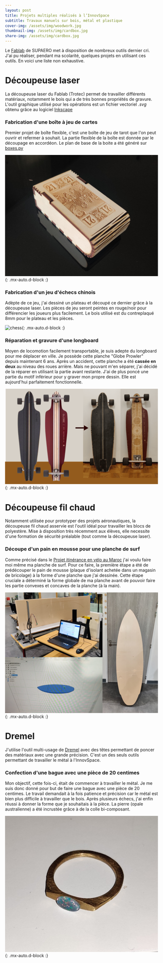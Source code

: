 ```yaml
---
layout: post
title: Projets multiples réalisés à l’InnovSpace
subtitle: Travaux manuels sur bois, métal et plastique
cover-img: /assets/img/woodwork.jpg
thumbnail-img: /assets/img/cardbox.jpg
share-img: /assets/img/cardbox.jpg
---
```


Le [Fablab](https://fablab-manager.isae.fr/) de SUPAERO met à disposition de nombreux outils dernier cri.
J'ai pu réaliser, pendant ma scolarité, quelques projets en utilisant ces outils. En voici une liste non exhaustive.


#  Découpeuse laser

La découpeuse laser du Fablab (Trotec) permet de travailler différents matériaux, notamment le bois qui a de très bonnes propriétés de gravure.
L'outil graphique utilisé pour les opérations est un fichier vectoriel *.svg* obtenu grâce au logiciel [Inkscape](https://inkscape.org/fr/)

### Fabrication d'une boîte à jeu de cartes

Premier projet de boîte flexible, c'est une boîte de jeu de tarot que l'on peut ouvrir et refermer à souhait.
La partie flexible de la boîte est donnée par le découpage en accordéon. 
Le plan de base de la boite a été généré sur [boxes.py](https://festi.info/boxes.py/)

![cardbox](../assets/img/cardbox.jpg){: .mx-auto.d-block :}


### Fabrication d'un jeu d'échecs chinois

Adèpte de ce jeu, j'ai dessiné un plateau et découpé ce dernier grâce à la découpeuse laser. 
Les pièces de jeu seront peintes en rouge/noir pour différencier les joueurs plus facilement.
Le bois utilisé est du contreplaqué 8mm pour le plateau et les pièces.

![chess](../assets/img/chinese_chess.jpg){: .mx-auto.d-block :}


### Réparation et gravure d'une longboard

Moyen de locomotion facilement transportable, je suis adepte du longboard pour me déplacer en ville.
Je possède cette planche "Globe Prowler" depuis maintenant 6 ans.
Après un accident, cette planche a été **cassée en deux** au niveau des roues arrière.
Mais ne pouvant m'en séparer, j'ai décidé de la réparer en utilisant la partie avant restante.
J'ai de plus poncé une partie du motif inférieur pour y graver mon propre dessin. 
Elle est aujourd'hui parfaitement fonctionnelle.

![powler](../assets/img/powler0.png){: .mx-auto.d-block :}


# Découpeuse fil chaud

Notamment utilisée pour prototyper des projets aéronautiques, la découpeuse fil chaud asservie est l'outil idéal pour travailler les blocs de polyestère.
Mise à disposition très récemment aux élèves, elle necessite d'une formation de sécurité préalable (tout comme la découpeuse laser).

### Découpe d'un pain en mousse pour une planche de surf

Comme précisé dans le [Projet itinérance en vélo au Maroc](https://pierre-phu.github.io/2023-05-01-maroc/) j'ai voulu faire moi même ma planche de surf.
Pour ce faire, la première étape a été de prédécouper le pain de mousse (plaque d'isolant achetée dans un magasin de bricolage) à la forme d'une planche que j'ai dessinée.
Cette étape cruciale a déterminé la forme globale de ma planche avant de pouvoir faire les partie convexes et concaves de la planche (à la main).

![surfcut](../assets/img/surfcut0.png){: .mx-auto.d-block :}


# Dremel

J'utilise l'outil multi-usage de [Dremel](https://www.dremel.com/fr/fr) avec des têtes permettant de poncer des matériaux avec une grande précision.
C'est un des seuls outils permettant de travailler le métal à l'InnovSpace.

### Confection d'une bague avec une pièce de 20 centimes

Mon objectif, cette fois-ci, était de commencer à travailler le métal.
Je me suis donc donné pour but de faire une bague avec une pièce de 20 centimes.
Le travail demandait à la fois patience et précision car le métal est bien plus difficile à travailler que le bois.
Après plusieurs échecs, j'ai enfin réussi à donner la forme que je souhaitais à la pièce.
La pierre (opale australienne) a été incrustée grâce à de la colle bi-composant.

![bague](../assets/img/bague.jpg){: .mx-auto.d-block :}

